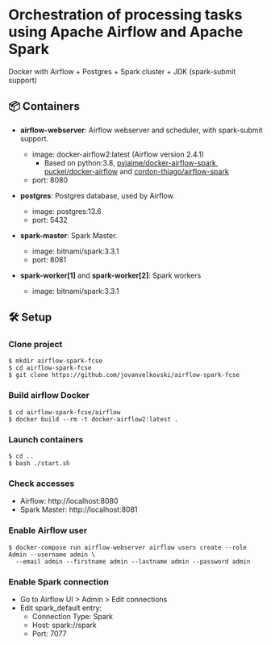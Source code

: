 # Orchestration of processing tasks using Apache Airflow and Apache Spark

Docker with Airflow + Postgres + Spark cluster + JDK (spark-submit support)

## 📦 Containers

* **airflow-webserver**: Airflow webserver and scheduler, with spark-submit support.
    * image: docker-airflow2:latest (Airflow version 2.4.1)
        * Based on python:3.8, [pyjaime/docker-airflow-spark](https://github.com/pyjaime/docker-airflow-spark), [puckel/docker-airflow](https://github.com/puckel/docker-airflow) and [cordon-thiago/airflow-spark](https://github.com/cordon-thiago/airflow-spark/)
    * port: 8080

* **postgres**: Postgres database, used by Airflow.
    * image: postgres:13.6
    * port: 5432

* **spark-master**: Spark Master.
    * image: bitnami/spark:3.3.1
    * port: 8081

* **spark-worker[1]** and **spark-worker[2]**: Spark workers
    * image: bitnami/spark:3.3.1

## 🛠 Setup

### Clone project
	
	$ mkdir airflow-spark-fcse
    $ cd airflow-spark-fcse
    $ git clone https://github.com/jovanvelkovski/airflow-spark-fcse
   
### Build airflow Docker

    $ cd airflow-spark-fcse/airflow
    $ docker build --rm -t docker-airflow2:latest .

### Launch containers

    $ cd ..
    $ bash ./start.sh

### Check accesses

* Airflow: http://localhost:8080
* Spark Master: http://localhost:8081

### Enable Airflow user
  
    $ docker-compose run airflow-webserver airflow users create --role Admin --username admin \
      --email admin --firstname admin --lastname admin --password admin

### Enable Spark connection

* Go to Airflow UI > Admin > Edit connections
* Edit spark_default entry:
  * Connection Type: Spark
  * Host: spark://spark
  * Port: 7077 
